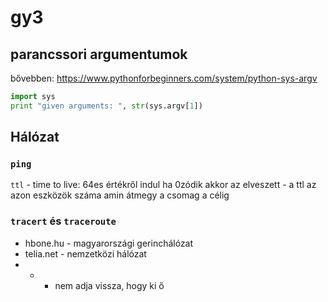 # gy3

## parancssori argumentumok
bővebben: 
https://www.pythonforbeginners.com/system/python-sys-argv
````Python
import sys
print "given arguments: ", str(sys.argv[1])
````
## Hálózat
### `ping`
`ttl` - time to live: 64es értékről indul ha 0zódik akkor az elveszett
    - a ttl az azon eszközök száma amin átmegy a csomag a célig

### `tracert` és `traceroute`
- hbone.hu - magyarországi gerinchálózat
- telia.net - nemzetközi hálózat
- *  - nem adja vissza, hogy ki ő

